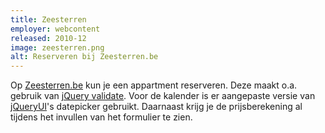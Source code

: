 ```yaml
---
title: Zeesterren
employer: webcontent
released: 2010-12
image: zeesterren.png
alt: Reserveren bij Zeesterren.be
---
```


Op [Zeesterren.be](http://www.zeesterren.be/) kun je een appartment reserveren.
Deze maakt o.a. gebruik van [jQuery validate](http://bassistance.de/jquery-plugins/jquery-plugin-validation/).
Voor de kalender is er aangepaste versie van [jQueryUI](http://ui.jquery.com)'s datepicker gebruikt.
Daarnaast krijg je de prijsberekening al tijdens het invullen van het formulier te zien.
